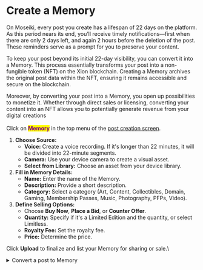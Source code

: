# Create a Memory

On Moseiki, every post you create has a lifespan of 22 days on the platform. As this period nears its end, you’ll receive timely notifications—first when there are only 2 days left, and again 2 hours before the deletion of the post. These reminders serve as a prompt for you to preserve your content.

To keep your post beyond its initial 22-day visibility, you can convert it into a Memory. This process essentially transforms your post into a non-fungible token (NFT) on the Xion blockchain. Creating a Memory archives the original post data within the NFT, ensuring it remains accessible and secure on the blockchain.

Moreover, by converting your post into a Memory, you open up possibilities to monetize it. Whether through direct sales or licensing, converting your content into an NFT allows you to potentially generate revenue from your digital creations\
\
Click on <mark style="color:purple;">**Memory**</mark> in the top menu of the [post creation screen](share-a-post/create-a-post.md).

1. **Choose Source:**
   * **Voice:** Create a voice recording. If it's longer than 22 minutes, it will be divided into 22-minute segments.
   * **Camera:** Use your device camera to create a visual asset.
   * **Select from Library:** Choose an asset from your device library.
2. **Fill in Memory Details:**
   * **Name:** Enter the name of the Memory.
   * **Description:** Provide a short description.
   * **Category:** Select a category (Art, Content, Collectibles, Domain, Gaming, Membership Passes, Music, Photography, PFPs, Video).
3. **Define Selling Options:**
   * Choose **Buy Now**, **Place a Bid**, or **Counter Offer**.
   * **Quantity:** Specify if it's a Limited Edition and the quantity, or select Limitless.
   * **Royalty Fee:** Set the royalty fee.
   * **Price:** Determine the price.

Click **Upload** to finalize and list your Memory for sharing or sale.\


<details>

<summary>Convert a post to Memory</summary>

Click the Kebab Menu and then click <mark style="color:purple;">**Keep as Memory**</mark> on the post you wish to convert.

1. **Set Visibility Toggles:**
   * **Show on Marketplace:** Decide if you want the Memory to be visible on the marketplace.
   * **Show Your Profile Info:** Choose to display your profile information on the Memory.
   * **Show Post Content:** Opt to show or hide the text-based part of the content.
2. **Fill in Memory Details:**
   * **Name:** Enter the name of the Memory.
   * **Description:** Provide a short description.
   * **Category:** Select from categories such as Art, Content, Collectibles, Domain, Gaming, Membership Passes, Music, Photography, PFPs, Video.
3.  **Define Selling Options:**

    * Select from **Buy Now**, **Place a Bid**, or **Counter Offer**.
    * **Quantity:** Specify if it's a Limited Edition and the number, or choose Limitless.
    * **Royalty Fee:** Set the royalty fee.
    * **Price:** Decide the price.

    Click **Continue** to finalize the conversion.

</details>


